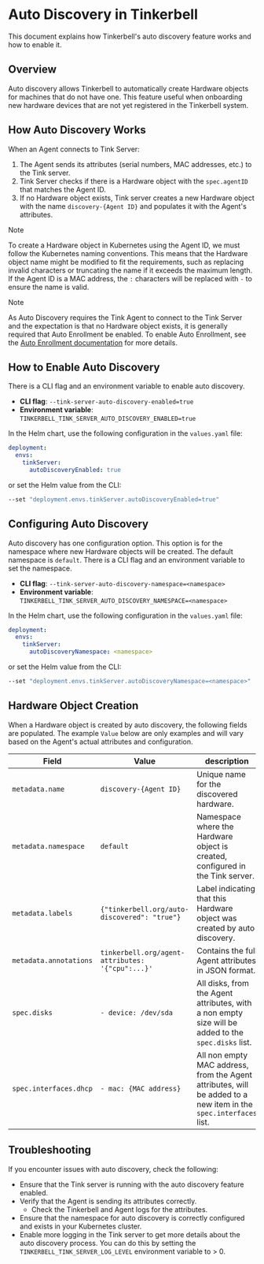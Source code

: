 # Auto Discovery in Tinkerbell

This document explains how Tinkerbell's auto discovery feature works and how to enable it.

## Overview

Auto discovery allows Tinkerbell to automatically create Hardware objects for machines that do not have one. This feature useful when onboarding new hardware devices that are not yet registered in the Tinkerbell system.

## How Auto Discovery Works

When an Agent connects to Tink Server:

1. The Agent sends its attributes (serial numbers, MAC addresses, etc.) to the Tink server.
1. Tink Server checks if there is a Hardware object with the `spec.agentID` that matches the Agent ID.
1. If no Hardware object exists, Tink server creates a new Hardware object with the name `discovery-{Agent ID}` and populates it with the Agent's attributes.

> [!Note]
> To create a Hardware object in Kubernetes using the Agent ID, we must follow the Kubernetes naming conventions. This means that the Hardware object name might be modified to fit the requirements, such as replacing invalid characters or truncating the name if it exceeds the maximum length. If the Agent ID is a MAC address, the `:` characters will be replaced with `-` to ensure the name is valid.

> [!NOTE]  
> As Auto Discovery requires the Tink Agent to connect to the Tink Server and the expectation is that no Hardware object exists, it is generally required that Auto Enrollment be enabled.
> To enable Auto Enrollment, see the [Auto Enrollment documentation](./AUTO_ENROLLMENT.md) for more details.

## How to Enable Auto Discovery

There is a CLI flag and an environment variable to enable auto discovery.

- **CLI flag**: `--tink-server-auto-discovery-enabled=true`
- **Environment variable**: `TINKERBELL_TINK_SERVER_AUTO_DISCOVERY_ENABLED=true`

In the Helm chart, use the following configuration in the `values.yaml` file:

```yaml
deployment:
  envs:
    tinkServer:
      autoDiscoveryEnabled: true
```

or set the Helm value from the CLI:

```bash
--set "deployment.envs.tinkServer.autoDiscoveryEnabled=true"
```

## Configuring Auto Discovery

Auto discovery has one configuration option. This option is for the namespace where new Hardware objects will be created. The default namespace is `default`.
There is a CLI flag and an environment variable to set the namespace.

- **CLI flag**: `--tink-server-auto-discovery-namespace=<namespace>`
- **Environment variable**: `TINKERBELL_TINK_SERVER_AUTO_DISCOVERY_NAMESPACE=<namespace>`

In the Helm chart, use the following configuration in the `values.yaml` file:

```yaml
deployment:
  envs:
    tinkServer:
      autoDiscoveryNamespace: <namespace>
```

or set the Helm value from the CLI:

```bash
--set "deployment.envs.tinkServer.autoDiscoveryNamespace=<namespace>"
```

## Hardware Object Creation

When a Hardware object is created by auto discovery, the following fields are populated. The example `Value` below are only examples and will vary based on the Agent's actual attributes and configuration.

| Field | Value | description |
|-------|-------|-------------|
| `metadata.name` | `discovery-{Agent ID}` | Unique name for the discovered hardware. |
| `metadata.namespace` | `default` | Namespace where the Hardware object is created, configured in the Tink server. |
| `metadata.labels` | `{"tinkerbell.org/auto-discovered": "true"}` | Label indicating that this Hardware object was created by auto discovery. |
| `metadata.annotations` | `tinkerbell.org/agent-attributes: '{"cpu":...}'` | Contains the full Agent attributes in JSON format. |
| `spec.disks` | `- device: /dev/sda` | All disks, from the Agent attributes, with a non empty size will be added to the `spec.disks` list. |
| `spec.interfaces.dhcp` | `- mac: {MAC address}` | All non empty MAC address, from the Agent attributes, will be added to a new item in the `spec.interfaces` list. |

## Troubleshooting

If you encounter issues with auto discovery, check the following:

- Ensure that the Tink server is running with the auto discovery feature enabled.
- Verify that the Agent is sending its attributes correctly.
  - Check the Tinkerbell and Agent logs for the attributes.
- Ensure that the namespace for auto discovery is correctly configured and exists in your Kubernetes cluster.
- Enable more logging in the Tink server to get more details about the auto discovery process. You can do this by setting the `TINKERBELL_TINK_SERVER_LOG_LEVEL` environment variable to > 0.

